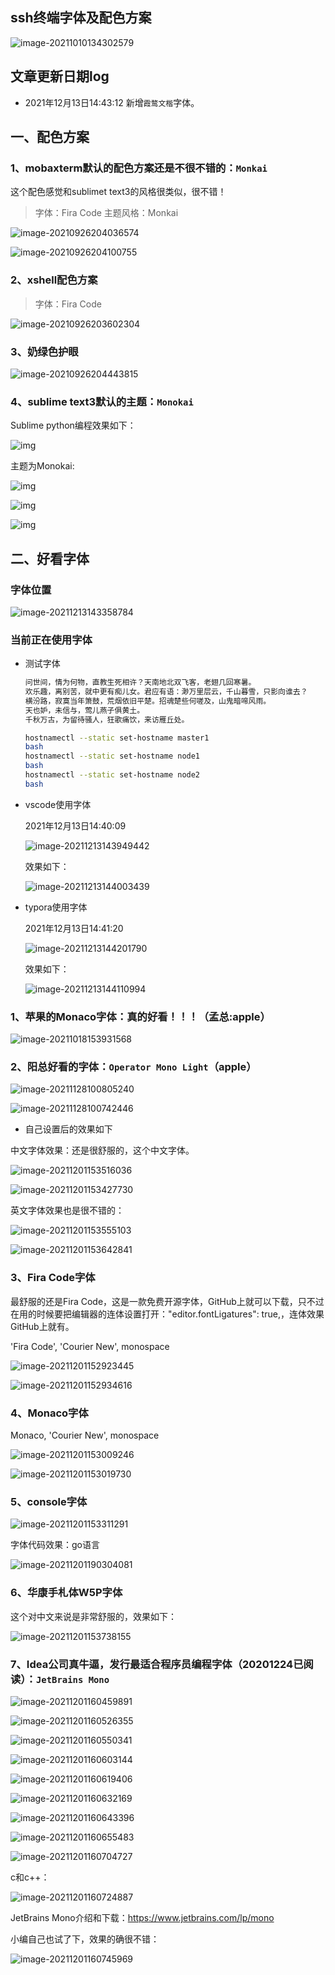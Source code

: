 ## ssh终端字体及配色方案

![image-20211010134302579](https://bucket-hg.oss-cn-shanghai.aliyuncs.com/img/image-20211010134302579.png)

## 文章更新日期log

- 2021年12月13日14:43:12 新增`霞鹜文楷`字体。

## 一、配色方案

### 1、mobaxterm默认的配色方案还是不很不错的：`Monkai`

这个配色感觉和sublimet text3的风格很类似，很不错！

> 字体：Fira Code
> 主题风格：Monkai

![image-20210926204036574](https://bucket-hg.oss-cn-shanghai.aliyuncs.com/img/image-20210926204036574.png)

![image-20210926204100755](https://bucket-hg.oss-cn-shanghai.aliyuncs.com/img/image-20210926204100755.png)

### 2、xshell配色方案

> 字体：Fira Code

![image-20210926203602304](https://bucket-hg.oss-cn-shanghai.aliyuncs.com/img/image-20210926203602304.png)

### 3、奶绿色护眼

![image-20210926204443815](https://bucket-hg.oss-cn-shanghai.aliyuncs.com/img/image-20210926204443815.png)

### 4、sublime text3默认的主题：`Monokai`

Sublime python编程效果如下：

![img](https://bucket-hg.oss-cn-shanghai.aliyuncs.com/img/wps87EC.tmp.jpg) 

 

主题为Monokai:

![img](https://bucket-hg.oss-cn-shanghai.aliyuncs.com/img/wps87ED.tmp.jpg) 

![img](https://bucket-hg.oss-cn-shanghai.aliyuncs.com/img/wps87EE.tmp.jpg)

![img](https://bucket-hg.oss-cn-shanghai.aliyuncs.com/img/wps87EF.tmp.jpg) 

## 二、好看字体

### 字体位置

![image-20211213143358784](https://bucket-hg.oss-cn-shanghai.aliyuncs.com/img/image-20211213143358784.png)

### 当前正在使用字体

- 测试字体

  ```bash
  问世间，情为何物，直教生死相许？天南地北双飞客，老翅几回寒暑。
  欢乐趣，离别苦，就中更有痴儿女。君应有语：渺万里层云，千山暮雪，只影向谁去？ 
  横汾路，寂寞当年箫鼓，荒烟依旧平楚。招魂楚些何嗟及，山鬼暗啼风雨。
  天也妒，未信与，莺儿燕子俱黄土。
  千秋万古，为留待骚人，狂歌痛饮，来访雁丘处。
  
  hostnamectl --static set-hostname master1
  bash
  hostnamectl --static set-hostname node1
  bash
  hostnamectl --static set-hostname node2
  bash
  ```

- vscode使用字体

  2021年12月13日14:40:09

  ![image-20211213143949442](https://bucket-hg.oss-cn-shanghai.aliyuncs.com/img/image-20211213143949442.png)

  效果如下：

  ![image-20211213144003439](https://bucket-hg.oss-cn-shanghai.aliyuncs.com/img/image-20211213144003439.png)

- typora使用字体

  2021年12月13日14:41:20

  ![image-20211213144201790](https://bucket-hg.oss-cn-shanghai.aliyuncs.com/img/image-20211213144201790.png)

  效果如下：

  ![image-20211213144110994](https://bucket-hg.oss-cn-shanghai.aliyuncs.com/img/image-20211213144110994.png)

### 1、苹果的Monaco字体：真的好看！！！（孟总:apple）

![image-20211018153931568](https://bucket-hg.oss-cn-shanghai.aliyuncs.com/img/image-20211018153931568.png)

### 2、阳总好看的字体：`Operator Mono Light`（apple）

![image-20211128100805240](https://bucket-hg.oss-cn-shanghai.aliyuncs.com/img/image-20211128100805240.png)

![image-20211128100742446](https://bucket-hg.oss-cn-shanghai.aliyuncs.com/img/image-20211128100742446.png)



- 自己设置后的效果如下

中文字体效果：还是很舒服的，这个中文字体。

![image-20211201153516036](https://bucket-hg.oss-cn-shanghai.aliyuncs.com/img/image-20211201153516036.png)

![image-20211201153427730](https://bucket-hg.oss-cn-shanghai.aliyuncs.com/img/image-20211201153427730.png)



英文字体效果也是很不错的：

![image-20211201153555103](https://bucket-hg.oss-cn-shanghai.aliyuncs.com/img/image-20211201153555103.png)

![image-20211201153642841](https://bucket-hg.oss-cn-shanghai.aliyuncs.com/img/image-20211201153642841.png)



### 3、Fira Code字体

最舒服的还是Fira Code，这是一款免费开源字体，GitHub上就可以下载，只不过在用的时候要把编辑器的连体设置打开："editor.fontLigatures": true,，连体效果GitHub上就有。



'Fira Code', 'Courier New', monospace

![image-20211201152923445](https://bucket-hg.oss-cn-shanghai.aliyuncs.com/img/image-20211201152923445.png)

![image-20211201152934616](https://bucket-hg.oss-cn-shanghai.aliyuncs.com/img/image-20211201152934616.png)

### 4、Monaco字体

Monaco, 'Courier New', monospace

![image-20211201153009246](https://bucket-hg.oss-cn-shanghai.aliyuncs.com/img/image-20211201153009246.png)

![image-20211201153019730](https://bucket-hg.oss-cn-shanghai.aliyuncs.com/img/image-20211201153019730.png)

### 5、console字体

![image-20211201153311291](https://bucket-hg.oss-cn-shanghai.aliyuncs.com/img/image-20211201153311291.png)

字体代码效果：go语言

![image-20211201190304081](https://bucket-hg.oss-cn-shanghai.aliyuncs.com/img/image-20211201190304081.png)

### 6、华康手札体W5P字体

这个对中文来说是非常舒服的，效果如下：

![image-20211201153738155](https://bucket-hg.oss-cn-shanghai.aliyuncs.com/img/image-20211201153738155.png)

### 7、Idea公司真⽜逼，发⾏最适合程序员编程字体（20201224已阅读）：`JetBrains Mono`

![image-20211201160459891](https://bucket-hg.oss-cn-shanghai.aliyuncs.com/img/image-20211201160459891.png)

![image-20211201160526355](https://bucket-hg.oss-cn-shanghai.aliyuncs.com/img/image-20211201160526355.png)

![image-20211201160550341](https://bucket-hg.oss-cn-shanghai.aliyuncs.com/img/image-20211201160550341.png)

![image-20211201160603144](https://bucket-hg.oss-cn-shanghai.aliyuncs.com/img/image-20211201160603144.png)

![image-20211201160619406](https://bucket-hg.oss-cn-shanghai.aliyuncs.com/img/image-20211201160619406.png)

![image-20211201160632169](https://bucket-hg.oss-cn-shanghai.aliyuncs.com/img/image-20211201160632169.png)

![image-20211201160643396](https://bucket-hg.oss-cn-shanghai.aliyuncs.com/img/image-20211201160643396.png)

![image-20211201160655483](https://bucket-hg.oss-cn-shanghai.aliyuncs.com/img/image-20211201160655483.png)

![image-20211201160704727](https://bucket-hg.oss-cn-shanghai.aliyuncs.com/img/image-20211201160704727.png)

c和c++：

![image-20211201160724887](https://bucket-hg.oss-cn-shanghai.aliyuncs.com/img/image-20211201160724887.png)

JetBrains Mono介绍和下载：https://www.jetbrains.com/lp/mono 

⼩编⾃⼰也试了下，效果的确很不错： 

![image-20211201160745969](https://bucket-hg.oss-cn-shanghai.aliyuncs.com/img/image-20211201160745969.png)
